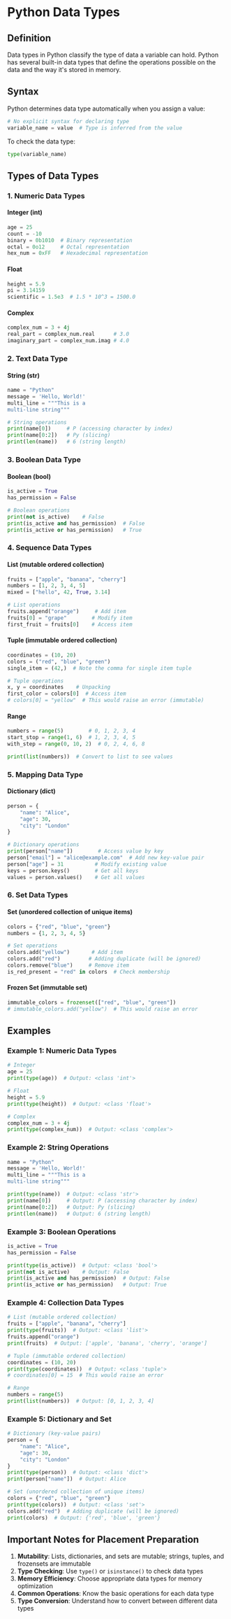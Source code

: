 # Python Data Types

## Definition

Data types in Python classify the type of data a variable can hold. Python has several built-in data types that define the operations possible on the data and the way it's stored in memory.

## Syntax

Python determines data type automatically when you assign a value:

```python
# No explicit syntax for declaring type
variable_name = value  # Type is inferred from the value
```

To check the data type:

```python
type(variable_name)
```

## Types of Data Types

### 1. Numeric Data Types

#### Integer (int)
```python
age = 25
count = -10
binary = 0b1010  # Binary representation
octal = 0o12     # Octal representation
hex_num = 0xFF   # Hexadecimal representation
```

#### Float
```python
height = 5.9
pi = 3.14159
scientific = 1.5e3  # 1.5 * 10^3 = 1500.0
```

#### Complex
```python
complex_num = 3 + 4j
real_part = complex_num.real      # 3.0
imaginary_part = complex_num.imag # 4.0
```

### 2. Text Data Type

#### String (str)
```python
name = "Python"
message = 'Hello, World!'
multi_line = """This is a
multi-line string"""

# String operations
print(name[0])     # P (accessing character by index)
print(name[0:2])   # Py (slicing)
print(len(name))   # 6 (string length)
```

### 3. Boolean Data Type

#### Boolean (bool)
```python
is_active = True
has_permission = False

# Boolean operations
print(not is_active)    # False
print(is_active and has_permission)  # False
print(is_active or has_permission)   # True
```

### 4. Sequence Data Types

#### List (mutable ordered collection)
```python
fruits = ["apple", "banana", "cherry"]
numbers = [1, 2, 3, 4, 5]
mixed = ["hello", 42, True, 3.14]

# List operations
fruits.append("orange")     # Add item
fruits[0] = "grape"        # Modify item
first_fruit = fruits[0]    # Access item
```

#### Tuple (immutable ordered collection)
```python
coordinates = (10, 20)
colors = ("red", "blue", "green")
single_item = (42,)  # Note the comma for single item tuple

# Tuple operations
x, y = coordinates    # Unpacking
first_color = colors[0]  # Access item
# colors[0] = "yellow"  # This would raise an error (immutable)
```

#### Range
```python
numbers = range(5)        # 0, 1, 2, 3, 4
start_stop = range(1, 6)  # 1, 2, 3, 4, 5
with_step = range(0, 10, 2)  # 0, 2, 4, 6, 8

print(list(numbers))  # Convert to list to see values
```

### 5. Mapping Data Type

#### Dictionary (dict)
```python
person = {
    "name": "Alice",
    "age": 30,
    "city": "London"
}

# Dictionary operations
print(person["name"])        # Access value by key
person["email"] = "alice@example.com"  # Add new key-value pair
person["age"] = 31          # Modify existing value
keys = person.keys()        # Get all keys
values = person.values()    # Get all values
```

### 6. Set Data Types

#### Set (unordered collection of unique items)
```python
colors = {"red", "blue", "green"}
numbers = {1, 2, 3, 4, 5}

# Set operations
colors.add("yellow")       # Add item
colors.add("red")         # Adding duplicate (will be ignored)
colors.remove("blue")     # Remove item
is_red_present = "red" in colors  # Check membership
```

#### Frozen Set (immutable set)
```python
immutable_colors = frozenset(["red", "blue", "green"])
# immutable_colors.add("yellow")  # This would raise an error
```

## Examples

### Example 1: Numeric Data Types

```python
# Integer
age = 25
print(type(age))  # Output: <class 'int'>

# Float
height = 5.9
print(type(height))  # Output: <class 'float'>

# Complex
complex_num = 3 + 4j
print(type(complex_num))  # Output: <class 'complex'>
```

### Example 2: String Operations

```python
name = "Python"
message = 'Hello, World!'
multi_line = """This is a
multi-line string"""

print(type(name))  # Output: <class 'str'>
print(name[0])     # Output: P (accessing character by index)
print(name[0:2])   # Output: Py (slicing)
print(len(name))   # Output: 6 (string length)
```

### Example 3: Boolean Operations

```python
is_active = True
has_permission = False

print(type(is_active))  # Output: <class 'bool'>
print(not is_active)    # Output: False
print(is_active and has_permission)  # Output: False
print(is_active or has_permission)   # Output: True
```

### Example 4: Collection Data Types

```python
# List (mutable ordered collection)
fruits = ["apple", "banana", "cherry"]
print(type(fruits))  # Output: <class 'list'>
fruits.append("orange")
print(fruits)  # Output: ['apple', 'banana', 'cherry', 'orange']

# Tuple (immutable ordered collection)
coordinates = (10, 20)
print(type(coordinates))  # Output: <class 'tuple'>
# coordinates[0] = 15  # This would raise an error

# Range
numbers = range(5)
print(list(numbers))  # Output: [0, 1, 2, 3, 4]
```

### Example 5: Dictionary and Set

```python
# Dictionary (key-value pairs)
person = {
    "name": "Alice",
    "age": 30,
    "city": "London"
}
print(type(person))  # Output: <class 'dict'>
print(person["name"])  # Output: Alice

# Set (unordered collection of unique items)
colors = {"red", "blue", "green"}
print(type(colors))  # Output: <class 'set'>
colors.add("red")  # Adding duplicate (will be ignored)
print(colors)  # Output: {'red', 'blue', 'green'}
```

## Important Notes for Placement Preparation

1. **Mutability**: Lists, dictionaries, and sets are mutable; strings, tuples, and frozensets are immutable
2. **Type Checking**: Use `type()` or `isinstance()` to check data types
3. **Memory Efficiency**: Choose appropriate data types for memory optimization
4. **Common Operations**: Know the basic operations for each data type
5. **Type Conversion**: Understand how to convert between different data types